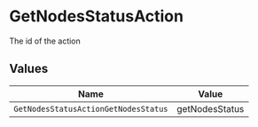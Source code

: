 # GetNodesStatusAction

The id of the action


## Values

| Name                                 | Value                                |
| ------------------------------------ | ------------------------------------ |
| `GetNodesStatusActionGetNodesStatus` | getNodesStatus                       |